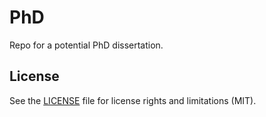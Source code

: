 # PhD

Repo for a potential PhD dissertation. 

## License

See the [LICENSE](LICENSE.md) file for license rights and limitations (MIT).

